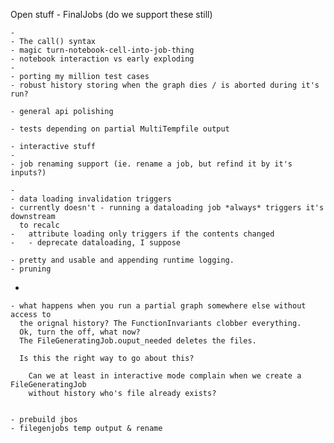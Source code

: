 Open stuff
	- FinalJobs (do we support these still)
	 
	- 
	- The call() syntax
	- magic turn-notebook-cell-into-job-thing
	- notebook interaction vs early exploding
	- 
	- porting my million test cases
	- robust history storing when the graph dies / is aborted during it's run?
	
	- general api polishing
	 
	- tests depending on partial MultiTempfile output 
	
	- interactive stuff
	-
	- job renaming support (ie. rename a job, but refind it by it's inputs?)
 
	- 
	- data loading invalidation triggers
	- currently doesn't - running a dataloading job *always* triggers it's downstream 
	  to recalc
	-	attribute loading only triggers if the contents changed
	-   - deprecate dataloading, I suppose
	
	- pretty and usable and appending runtime logging.
	- pruning
-

	- what happens when you run a partial graph somewhere else without access to
	  the orignal history? The FunctionInvariants clobber everything.
	  Ok, turn the off, what now?
	  The FileGeneratingJob.ouput_needed deletes the files.
	  
	  Is this the right way to go about this?

		Can we at least in interactive mode complain when we create a FileGeneratingJob
	    without history who's file already exists?
		
		
	- prebuild jbos
	- filegenjobs temp output & rename 
